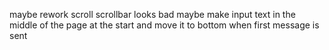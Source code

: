 maybe rework scroll
scrollbar looks bad
maybe make input text in the middle of the page at the start and move it to bottom when first message is sent
